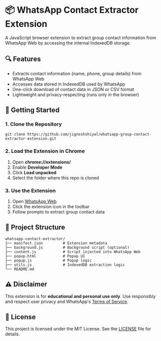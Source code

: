 # 📦 WhatsApp Contact Extractor Extension

A JavaScript browser extension to extract group contact information from WhatsApp Web by accessing the internal IndexedDB storage.

## 🔍 Features

- Extracts contact information (name, phone, group details) from WhatsApp Web
- Accesses data stored in IndexedDB used by WhatsApp
- One-click download of contact data in JSON or CSV format
- Lightweight and privacy-respecting (runs only in the browser)

## 🚀 Getting Started

### 1. Clone the Repository

```
git clone https://github.com/jigneshshiyal/whatsapp-group-contact-extractor-extension.git
```

### 2. Load the Extension in Chrome

1. Open **chrome://extensions/**
2. Enable **Developer Mode**
3. Click **Load unpacked**
4. Select the folder where this repo is cloned

### 3. Use the Extension

1. Open [WhatsApp Web](https://web.whatsapp.com/)
2. Click the extension icon in the toolbar
3. Follow prompts to extract group contact data

## 📂 Project Structure

```
whatsapp-contact-extractor/
├── manifest.json         # Extension metadata
├── background.js         # Background script (optional)
├── content.js            # Script injected into WhatsApp Web
├── popup.html            # Popup UI
├── popup.js              # Popup logic
├── utils.js              # IndexedDB extraction logic
└── README.md
```

## ⚠️ Disclaimer

This extension is for **educational and personal use only**. Use responsibly and respect user privacy and WhatsApp's [Terms of Service](https://www.whatsapp.com/legal/terms-of-service).

## 📃 License

This project is licensed under the MIT License. See the [LICENSE](LICENSE) file for details.
